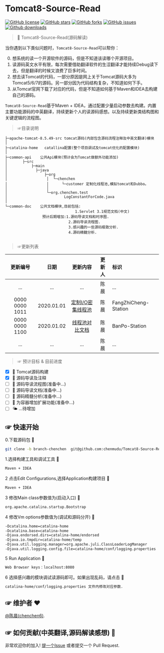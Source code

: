 # Tomcat8-Source-Read
[![GitHub license](https://img.shields.io/github/license/chenmudu/Tomcat8-Source-Read?color=pink&label=license%F0%9F%A4%AB&style=flat-square)](https://github.com/chenmudu/Tomcat8-Source-Read/blob/master/LICENSE)
[![GitHub stars](https://img.shields.io/github/stars/chenmudu/Tomcat8-Source-Read?color=pink&label=%E2%AD%90&logoColor=black)](https://github.com/chenmudu/Tomcat8-Source-Read/stargazers)
[![GitHub forks](https://img.shields.io/github/forks/chenmudu/Tomcat8-Source-Read?color=pink&label=%F0%9F%90%B7%28fork%29)](https://github.com/chenmudu/Tomcat8-Source-Read/network)
[![GitHub issues](https://img.shields.io/github/issues/chenmudu/Tomcat8-Source-Read?label=%F0%9F%98%95%28issue%29&style=social)](https://github.com/chenmudu/Tomcat8-Source-Read/issues)
[![Github downloads](https://img.shields.io/github/downloads/chenmudu/Tomcat8-Source-Read/total?style=social)](https://codeload.github.com/chenmudu/Tomcat8-Source-Read/zip/master)

> 💪 Tomcat8-Source-Read(源码解读)

当你遇到以下类似问题时，`Tomcat8-Source-Read`可以帮你：

0. 想系统的读一个开源软件的源码，但是不知道该读哪个开源项目。
0. 读源码英文水平有限，每次需要借助翻译软件的生涩翻译才能持续Debug读下去，但是翻译的时候又浪费了巨多时间。
0. 想去读Tomcat的代码，一部分原因是网上关于Tomcat源码大多为Tomcat5/6/7的源码。另一部分因为代码结构复杂，不知道如何下手。
0. 从Tomcat官网下载了对应的代码，但是不知道如何基于Maven和IDEA去构建自己的源码。

`Tomcat8-Source-Read`基于Maven + IDEA，通过配置少量启动参数去构建。内置主要功能源码的中英翻译，持续更新个人的读源码感想。以及持续更新类结构图和关键逻辑的流程图。

> ☞目录说明
```
├─apache-tomcat-8.5.49-src tomcat源码(内部包含源码流程注释及中英文翻译)模块
│  
├─catalina-home   catallina配置(整个项目调试及tomcat优化的配置模块)
│  
├─common-api    公共Api模块(预计会为Tomcat做额外功能添加)
│       ├─src
│ 	        ├─main
│  		      ├─java
│ 		          ├─org
│                  │  └─chenchen
│                  │      └─customer 定制化线程池,模拟tomcat和Dubbo。
│                  │
│                  └─org.chenchen.test
│                          LogConstantForCode.java
│  	      
└─common-doc    公共文档模块,目前包括:
                                1.Servlet 3.1规范文档(中文)
                 预计后期增加:1.源码导读文档和时序图.
                             2.源码导读流程图.
                             3.感兴趣的一些源码极致分析.
                             4.源码精髓分析.
                    
```
> ☞更新列表

| 更新编号   | 日期       | 更新内容 | 更新人   | 标识     |
| :----:     | :----:     | :----:   | :----:   | :-----   |
|    ...     |  ...       | ...      |  陈晨    |  ...  |
|0000 0000 1011| 2020.01.01 | [定制I/O密集线程池](https://github.com/chenmudu/Tomcat8-Source-Read/tree/master/common-api/src/main/java/org/chenchen/customer )   | 陈晨   |  FangZhiCheng-Station  |
|0000 0000 1100| 2020.01.02 | [线程池对比文档](https://github.com/chenmudu/Tomcat8-Source-Read/tree/master/common-doc/doc/2-custom-executor.md )   | 陈晨   |  BanPo-Station  | 
|    ...     |  ...       | ...      |  陈晨    |  ...  |

> ☞ 预计目标 & 目前进度

- [x] 🍉 Tomcat源码构建
- [x] 🍎 源码导读及注释
- [ ] 🍓 源码导读流程图(准备中...)
- [ ] 🍍 源码导读文档(准备中...)
- [ ] 🍌 源码精髓分析(准备中...)
- [ ] 🥑 为容器增加扩展功能(准备中...)
- [ ] 🌤 ...待增加

## ☞ 快速开始

0.下载源码包 🍉

```sh
git clone -b branch-chenchen  git@github.com:chenmudu/Tomcat8-Source-Read.git
```
1.选择构建工具和调试工具 🍓

```sh
Maven + IDEA
```

2 点击Edit Configurations,选择Application构建项目 🍍

```sh
Maven + IDEA
```
3 修改Main class参数值为(启动入口) 🍌

```sh
org.apache.catalina.startup.Bootstrap
```

4 修改Vm options参数值为(调试和源码分开) 🍎

```sh
-Dcatalina.home=catalina-home 
-Dcatalina.base=catalina-home 
-Djava.endorsed.dirs=catalina-home/endorsed 
-Djava.io.tmpdir=catalina-home/temp 
-Djava.util.logging.manager=org.apache.juli.ClassLoaderLogManager 
-Djava.util.logging.config.file=catalina-home/conf/logging.properties
```

5 Run Application 🥑

```sh
Web Browser keys：localhost:8080
```
6 选择感兴趣的模块调试读源码即可。如果出现乱码，请点击 🍅
```sh
catalina-home/conf/logging.properties 文件内修改对应参数.
```

## ☞ 维护者 ❤

[@陈晨(chenchen6)](https://github.com/chenmudu).

## ☞ 如何贡献(中英翻译,源码解读感想)  💪 

非常欢迎你的加入! [提一个Issue](https://github.com/chenmudu/Tomcat8-Source-Read/issues/new) 或者提交一个 Pull Request.